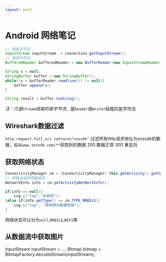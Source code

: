 ```yaml
---
layout: post
---
```


# Android 网络笔记

```java
// 低级字节流
InputStream inputStream  = connection.getInputStream();
// 高级字符流
BufferedReader bufferedReader = new BufferReader(new InputStreamReader(inputStream));

String s = null;
StringBuffer buffer = new StringBuffer();
while((s = bufferReader.readline()) != null){
    buffer.append(s);
}

String result = buffer.toString();
```

*注：凡是`Stream`结尾的是字节流*，是`Reader`或`Writer`结尾的是字符流

## Wireshark数据过滤
`http.request.full_uri contains"snssdk"`
过滤所有http请求地址为snssdk的数据，如从`www.snssdk.com/**`获取到的数据
200 数据正常
300 重定向

## 获取网络状态
```java
ConnectivityManager cm = (ConnectivityManager) this.getActivity().getSystemService(context.CONNECTIVITY_SERVICE);
// 获取当前的网路信息
NetworkInfo info = cm.getActivityNetWorkInfo();

if(info == null){
    Log.i("tag","未联网");
}else if(info.getType() == cm.TYPE_MOBILE){
    Log.i("tag", "使用移动数据网络");
}
```
网络状态可以分为`null`,`MOBILE`,`WIFI`等

## 从数据流中获取图片

InputStream inputStream = ...;
Bitmap bitmap = BitmapFactory.decodeStream(inputStream);






